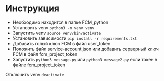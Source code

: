 # Инструкция  

- Необходимо находится в папке FCM_python
- Установить venv `python3 -m venv venv` 
- Запустить venv `source venv/bin/activate`
- Установить зависимости `pip install -r requirements.txt`
- Добавить голый ключ FCM в файл user_token 
- Положить файл service-account.json или добавить серверный ключ FCM в файл fcm_project_token 
- Запустить `python3 message.py` или `python3 message2.py` если токен в файле fcm_project_token

Отключить venv `deactivate`